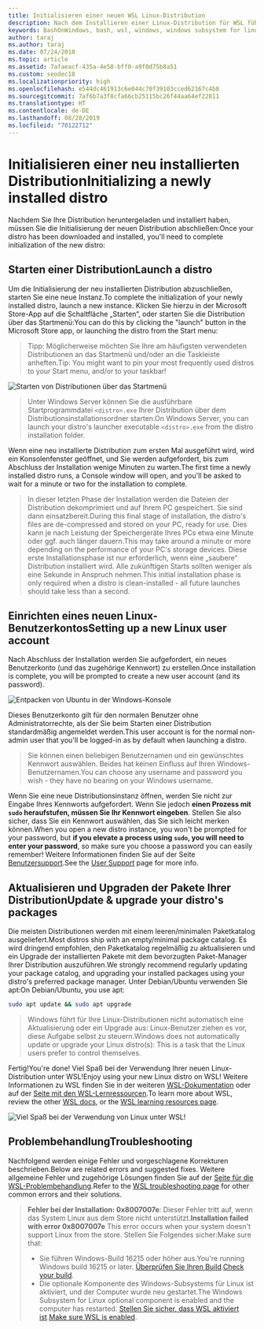 ```yaml
---
title: Initialisieren einer neuen WSL Linux-Distribution
description: Nach dem Installieren einer Linux-Distribution für WSL führen Sie die folgenden einfachen Schritte aus, um die Initialisierung abzuschließen.
keywords: BashOnWindows, bash, wsl, windows, windows subsystem for linux, windowssubsystem, ubuntu, debian, suse, windows 10
author: taraj
ms.author: taraj
ms.date: 07/24/2018
ms.topic: article
ms.assetid: 7afaeacf-435a-4e58-bff0-a9f0d75b8a51
ms.custom: seodec18
ms.localizationpriority: high
ms.openlocfilehash: e544dc461913c6e044c70f39103cced62167c4b8
ms.sourcegitcommit: 7af6b7a3f8cfa66cb25115bc26f44aa64ef22811
ms.translationtype: HT
ms.contentlocale: de-DE
ms.lasthandoff: 08/28/2019
ms.locfileid: "70122712"
---
```

# <a name="initializing-a-newly-installed-distro"></a><span data-ttu-id="b3395-104">Initialisieren einer neu installierten Distribution</span><span class="sxs-lookup"><span data-stu-id="b3395-104">Initializing a newly installed distro</span></span>
<span data-ttu-id="b3395-105">Nachdem Sie Ihre Distribution heruntergeladen und installiert haben, müssen Sie die Initialisierung der neuen Distribution abschließen:</span><span class="sxs-lookup"><span data-stu-id="b3395-105">Once your distro has been downloaded and installed, you'll need to complete initialization of the new distro:</span></span>

## <a name="launch-a-distro"></a><span data-ttu-id="b3395-106">Starten einer Distribution</span><span class="sxs-lookup"><span data-stu-id="b3395-106">Launch a distro</span></span>
<span data-ttu-id="b3395-107">Um die Initialisierung der neu installierten Distribution abzuschließen, starten Sie eine neue Instanz.</span><span class="sxs-lookup"><span data-stu-id="b3395-107">To complete the initialization of your newly installed distro, launch a new instance.</span></span> <span data-ttu-id="b3395-108">Klicken Sie hierzu in der Microsoft Store-App auf die Schaltfläche „Starten“, oder starten Sie die Distribution über das Startmenü:</span><span class="sxs-lookup"><span data-stu-id="b3395-108">You can do this by clicking the "launch" button in the Microsoft Store app, or launching the distro from the Start menu:</span></span>

> <span data-ttu-id="b3395-109">Tipp: Möglicherweise möchten Sie Ihre am häufigsten verwendeten Distributionen an das Startmenü und/oder an die Taskleiste anheften.</span><span class="sxs-lookup"><span data-stu-id="b3395-109">Tip: You might want to pin your most frequently used distros to your Start menu, and/or to your taskbar!</span></span>

![Starten von Distributionen über das Startmenü](media/start-menu.png)

> <span data-ttu-id="b3395-111">Unter Windows Server können Sie die ausführbare Startprogrammdatei `<distro>.exe` Ihrer Distribution über dem Distributionsinstallationsordner starten.</span><span class="sxs-lookup"><span data-stu-id="b3395-111">On Windows Server, you can launch your distro's launcher executable `<distro>.exe` from the distro installation folder.</span></span>

<span data-ttu-id="b3395-112">Wenn eine neu installierte Distribution zum ersten Mal ausgeführt wird, wird ein Konsolenfenster geöffnet, und Sie werden aufgefordert, bis zum Abschluss der Installation wenige Minuten zu warten.</span><span class="sxs-lookup"><span data-stu-id="b3395-112">The first time a newly installed distro runs, a Console window will open, and you'll be asked to wait for a minute or two for the installation to complete.</span></span>

> <span data-ttu-id="b3395-113">In dieser letzten Phase der Installation werden die Dateien der Distribution dekomprimiert und auf Ihrem PC gespeichert. Sie sind dann einsatzbereit.</span><span class="sxs-lookup"><span data-stu-id="b3395-113">During this final stage of installation, the distro's files are de-compressed and stored on your PC, ready for use.</span></span> <span data-ttu-id="b3395-114">Dies kann je nach Leistung der Speichergeräte Ihres PCs etwa eine Minute oder ggf. auch länger dauern.</span><span class="sxs-lookup"><span data-stu-id="b3395-114">This may take around a minute or more depending on the performance of your PC's storage devices.</span></span> <span data-ttu-id="b3395-115">Diese erste Installationsphase ist nur erforderlich, wenn eine „saubere“ Distribution installiert wird. Alle zukünftigen Starts sollten weniger als eine Sekunde in Anspruch nehmen.</span><span class="sxs-lookup"><span data-stu-id="b3395-115">This initial installation phase is only required when a distro is clean-installed - all future launches should take less than a second.</span></span>

## <a name="setting-up-a-new-linux-user-account"></a><span data-ttu-id="b3395-116">Einrichten eines neuen Linux-Benutzerkontos</span><span class="sxs-lookup"><span data-stu-id="b3395-116">Setting up a new Linux user account</span></span>

<span data-ttu-id="b3395-117">Nach Abschluss der Installation werden Sie aufgefordert, ein neues Benutzerkonto (und das zugehörige Kennwort) zu erstellen.</span><span class="sxs-lookup"><span data-stu-id="b3395-117">Once installation is complete, you will be prompted to create a new user account (and its password).</span></span> 

![Entpacken von Ubuntu in der Windows-Konsole](media/UbuntuInstall.png)

<span data-ttu-id="b3395-119">Dieses Benutzerkonto gilt für den normalen Benutzer ohne Administratorrechte, als der Sie beim Starten einer Distribution standardmäßig angemeldet werden.</span><span class="sxs-lookup"><span data-stu-id="b3395-119">This user account is for the normal non-admin user that you'll be logged-in as by default when launching a distro.</span></span>

> <span data-ttu-id="b3395-120">Sie können einen beliebigen Benutzernamen und ein gewünschtes Kennwort auswählen. Beides hat keinen Einfluss auf Ihren Windows-Benutzernamen.</span><span class="sxs-lookup"><span data-stu-id="b3395-120">You can choose any username and password you wish - they have no bearing on your Windows username.</span></span> 

<span data-ttu-id="b3395-121">Wenn Sie eine neue Distributionsinstanz öffnen, werden Sie nicht zur Eingabe Ihres Kennworts aufgefordert. Wenn Sie jedoch **einen Prozess mit `sudo` heraufstufen, müssen Sie Ihr Kennwort eingeben**. Stellen Sie also sicher, dass Sie ein Kennwort auswählen, das Sie sich leicht merken können.</span><span class="sxs-lookup"><span data-stu-id="b3395-121">When you open a new distro instance, you won't be prompted for your password, but **if you elevate a process using `sudo`, you will need to enter your password**, so make sure you choose a password you can easily remember!</span></span> <span data-ttu-id="b3395-122">Weitere Informationen finden Sie auf der Seite [Benutzersupport](user-support.md).</span><span class="sxs-lookup"><span data-stu-id="b3395-122">See the [User Support](user-support.md) page for more info.</span></span>

## <a name="update--upgrade-your-distros-packages"></a><span data-ttu-id="b3395-123">Aktualisieren und Upgraden der Pakete Ihrer Distribution</span><span class="sxs-lookup"><span data-stu-id="b3395-123">Update & upgrade your distro's packages</span></span>

<span data-ttu-id="b3395-124">Die meisten Distributionen werden mit einem leeren/minimalen Paketkatalog ausgeliefert.</span><span class="sxs-lookup"><span data-stu-id="b3395-124">Most distros ship with an empty/minimal package catalog.</span></span> <span data-ttu-id="b3395-125">Es wird dringend empfohlen, den Paketkatalog regelmäßig zu aktualisieren und ein Upgrade der installierten Pakete mit dem bevorzugten Paket-Manager Ihrer Distribution auszuführen.</span><span class="sxs-lookup"><span data-stu-id="b3395-125">We strongly recommend regularly updating your package catalog, and upgrading your installed packages using your distro's preferred package manager.</span></span> <span data-ttu-id="b3395-126">Unter Debian/Ubuntu verwenden Sie apt:</span><span class="sxs-lookup"><span data-stu-id="b3395-126">On Debian/Ubuntu, you use apt:</span></span>

```bash
sudo apt update && sudo apt upgrade
```

> <span data-ttu-id="b3395-127">Windows führt für Ihre Linux-Distributionen nicht automatisch eine Aktualisierung oder ein Upgrade aus: Linux-Benutzer ziehen es vor, diese Aufgabe selbst zu steuern.</span><span class="sxs-lookup"><span data-stu-id="b3395-127">Windows does not automatically update or upgrade your Linux distro(s): This is a task that the Linux users prefer to control themselves.</span></span>

<span data-ttu-id="b3395-128">Fertig!</span><span class="sxs-lookup"><span data-stu-id="b3395-128">You're done!</span></span> <span data-ttu-id="b3395-129">Viel Spaß bei der Verwendung Ihrer neuen Linux-Distribution unter WSL!</span><span class="sxs-lookup"><span data-stu-id="b3395-129">Enjoy using your new Linux distro on WSL!</span></span> <span data-ttu-id="b3395-130">Weitere Informationen zu WSL finden Sie in der weiteren [WSL-Dokumentation](https://aka.ms/wsldocs) oder auf der [Seite mit den WSL-Lernressourcen](https://aka.ms/learnwsl).</span><span class="sxs-lookup"><span data-stu-id="b3395-130">To learn more about WSL, review the other [WSL docs](https://aka.ms/wsldocs), or the [WSL learning resources page](https://aka.ms/learnwsl).</span></span>

![Viel Spaß bei der Verwendung von Linux unter WSL!](media/linux-on-wsl.png)

## <a name="troubleshooting"></a><span data-ttu-id="b3395-132">Problembehandlung</span><span class="sxs-lookup"><span data-stu-id="b3395-132">Troubleshooting</span></span>

<span data-ttu-id="b3395-133">Nachfolgend werden einige Fehler und vorgeschlagene Korrekturen beschrieben.</span><span class="sxs-lookup"><span data-stu-id="b3395-133">Below are related errors and suggested fixes.</span></span> <span data-ttu-id="b3395-134">Weitere allgemeine Fehler und zugehörige Lösungen finden Sie auf der [Seite für die WSL-Problembehandlung](troubleshooting.md).</span><span class="sxs-lookup"><span data-stu-id="b3395-134">Refer to the [WSL troubleshooting page](troubleshooting.md) for other common errors and their solutions.</span></span>

> <span data-ttu-id="b3395-135">**Fehler bei der Installation: 0x8007007e**: Dieser Fehler tritt auf, wenn das System Linux aus dem Store nicht unterstützt.</span><span class="sxs-lookup"><span data-stu-id="b3395-135">**Installation failed with error 0x8007007e** This error occurs when your system doesn't support Linux from the store.</span></span>  <span data-ttu-id="b3395-136">Stellen Sie Folgendes sicher:</span><span class="sxs-lookup"><span data-stu-id="b3395-136">Make sure that:</span></span>
> * <span data-ttu-id="b3395-137">Sie führen Windows-Build 16215 oder höher aus.</span><span class="sxs-lookup"><span data-stu-id="b3395-137">You're running Windows build 16215 or later.</span></span> <span data-ttu-id="b3395-138">[Überprüfen Sie Ihren Build](troubleshooting.md#check-your-build-number).</span><span class="sxs-lookup"><span data-stu-id="b3395-138">[Check your build](troubleshooting.md#check-your-build-number).</span></span>
> * <span data-ttu-id="b3395-139">Die optionale Komponente des Windows-Subsystems für Linux ist aktiviert, und der Computer wurde neu gestartet.</span><span class="sxs-lookup"><span data-stu-id="b3395-139">The Windows Subsystem for Linux optional component is enabled and the computer has restarted.</span></span>  <span data-ttu-id="b3395-140">[Stellen Sie sicher, dass WSL aktiviert ist](troubleshooting.md#confirm-wsl-is-enabled).</span><span class="sxs-lookup"><span data-stu-id="b3395-140">[Make sure WSL is enabled](troubleshooting.md#confirm-wsl-is-enabled).</span></span>
